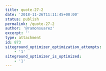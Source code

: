 ```yaml
---
title: quote-27-2
date: '2018-11-26T11:11:45+00:00'
status: publish
permalink: /quote-27-2
author: '@ramonsuarez'
excerpt: ''
type: attachment
id: 873
siteground_optimizer_optimization_attempts:
    - '1'
siteground_optimizer_is_optimized:
    - '1'
---
```

<!DOCTYPE html PUBLIC "-//W3C//DTD HTML 4.0 Transitional//EN" "http://www.w3.org/TR/REC-html40/loose.dtd">
<?xml encoding="UTF-8">
